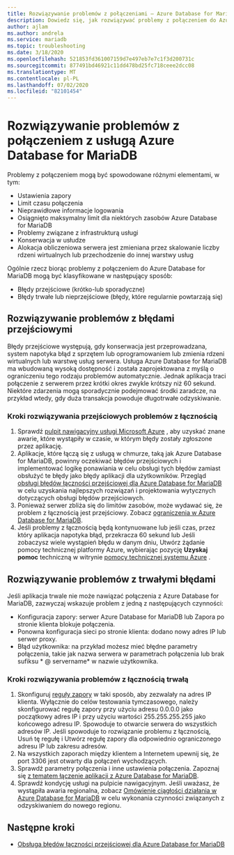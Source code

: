 ```yaml
---
title: Rozwiązywanie problemów z połączeniami — Azure Database for MariaDB
description: Dowiedz się, jak rozwiązywać problemy z połączeniem do Azure Database for MariaDB, w tym błędy przejściowe wymagające ponownych prób, problemy z zaporą i przestoje.
author: ajlam
ms.author: andrela
ms.service: mariadb
ms.topic: troubleshooting
ms.date: 3/18/2020
ms.openlocfilehash: 521853fd361007159d7e497eb7e7c1f3d200731c
ms.sourcegitcommit: 877491bd46921c11dd478bd25fc718ceee2dcc08
ms.translationtype: MT
ms.contentlocale: pl-PL
ms.lasthandoff: 07/02/2020
ms.locfileid: "82101454"
---
```

# <a name="troubleshoot-connection-issues-to-azure-database-for-mariadb"></a>Rozwiązywanie problemów z połączeniem z usługą Azure Database for MariaDB

Problemy z połączeniem mogą być spowodowane różnymi elementami, w tym:

* Ustawienia zapory
* Limit czasu połączenia
* Nieprawidłowe informacje logowania
* Osiągnięto maksymalny limit dla niektórych zasobów Azure Database for MariaDB
* Problemy związane z infrastrukturą usługi
* Konserwacja w usłudze
* Alokacja obliczeniowa serwera jest zmieniana przez skalowanie liczby rdzeni wirtualnych lub przechodzenie do innej warstwy usług

Ogólnie rzecz biorąc problemy z połączeniem do Azure Database for MariaDB mogą być klasyfikowane w następujący sposób:

* Błędy przejściowe (krótko-lub sporadyczne)
* Błędy trwałe lub nieprzejściowe (błędy, które regularnie powtarzają się)

## <a name="troubleshoot-transient-errors"></a>Rozwiązywanie problemów z błędami przejściowymi

Błędy przejściowe występują, gdy konserwacja jest przeprowadzana, system napotyka błąd z sprzętem lub oprogramowaniem lub zmienia rdzeni wirtualnych lub warstwę usług serwera. Usługa Azure Database for MariaDB ma wbudowaną wysoką dostępność i została zaprojektowana z myślą o ograniczeniu tego rodzaju problemów automatycznie. Jednak aplikacja traci połączenie z serwerem przez krótki okres zwykle krótszy niż 60 sekund. Niektóre zdarzenia mogą sporadycznie podejmować środki zaradcze, na przykład wtedy, gdy duża transakcja powoduje długotrwałe odzyskiwanie.

### <a name="steps-to-resolve-transient-connectivity-issues"></a>Kroki rozwiązywania przejściowych problemów z łącznością

1. Sprawdź [pulpit nawigacyjny usługi Microsoft Azure](https://azure.microsoft.com/status) , aby uzyskać znane awarie, które wystąpiły w czasie, w którym błędy zostały zgłoszone przez aplikację.
2. Aplikacje, które łączą się z usługą w chmurze, taką jak Azure Database for MariaDB, powinny oczekiwać błędów przejściowych i implementować logikę ponawiania w celu obsługi tych błędów zamiast obsłużyć te błędy jako błędy aplikacji dla użytkowników. Przegląd [obsługi błędów łączności przejściowej dla Azure Database for MariaDB](concepts-connectivity.md) w celu uzyskania najlepszych rozwiązań i projektowania wytycznych dotyczących obsługi błędów przejściowych.
3. Ponieważ serwer zbliża się do limitów zasobów, może wydawać się, że problem z łącznością jest przejściowy. Zobacz [ograniczenia w Azure Database for MariaDB](concepts-limits.md).
4. Jeśli problemy z łącznością będą kontynuowane lub jeśli czas, przez który aplikacja napotyka błąd, przekracza 60 sekund lub Jeśli zobaczysz wiele wystąpień błędu w danym dniu, Utwórz żądanie pomocy technicznej platformy Azure, wybierając pozycję **Uzyskaj pomoc** techniczną w witrynie [pomocy technicznej systemu Azure](https://azure.microsoft.com/support/options) .

## <a name="troubleshoot-persistent-errors"></a>Rozwiązywanie problemów z trwałymi błędami

Jeśli aplikacja trwale nie może nawiązać połączenia z Azure Database for MariaDB, zazwyczaj wskazuje problem z jedną z następujących czynności:

* Konfiguracja zapory: serwer Azure Database for MariaDB lub Zapora po stronie klienta blokuje połączenia.
* Ponowna konfiguracja sieci po stronie klienta: dodano nowy adres IP lub serwer proxy.
* Błąd użytkownika: na przykład możesz mieć błędne parametry połączenia, takie jak nazwa serwera w parametrach połączenia lub brak sufiksu * \@ servername* w nazwie użytkownika.

### <a name="steps-to-resolve-persistent-connectivity-issues"></a>Kroki rozwiązywania problemów z łącznością trwałą

1. Skonfiguruj [reguły zapory](howto-manage-firewall-portal.md) w taki sposób, aby zezwalały na adres IP klienta. Wyłącznie do celów testowania tymczasowego, należy skonfigurować regułę zapory przy użyciu adresu 0.0.0.0 jako początkowy adres IP i przy użyciu wartości 255.255.255.255 jako końcowego adresu IP. Spowoduje to otwarcie serwera do wszystkich adresów IP. Jeśli spowoduje to rozwiązanie problemu z łącznością, Usuń tę regułę i Utwórz regułę zapory dla odpowiednio ograniczonego adresu IP lub zakresu adresów.
2. Na wszystkich zaporach między klientem a Internetem upewnij się, że port 3306 jest otwarty dla połączeń wychodzących.
3. Sprawdź parametry połączenia i inne ustawienia połączenia. Zapoznaj się [z tematem łączenie aplikacji z Azure Database for MariaDB](howto-connection-string.md).
4. Sprawdź kondycję usługi na pulpicie nawigacyjnym. Jeśli uważasz, że wystąpiła awaria regionalna, zobacz [Omówienie ciągłości działania w Azure Database for MariaDB](concepts-business-continuity.md) w celu wykonania czynności związanych z odzyskiwaniem do nowego regionu.

## <a name="next-steps"></a>Następne kroki

* [Obsługa błędów łączności przejściowej dla Azure Database for MariaDB](concepts-connectivity.md)
